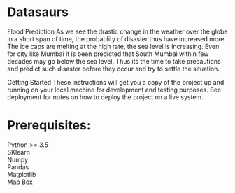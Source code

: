 # Datasaurs

Flood Prediction
As we see the drastic change in the weather over the globe in a short span of time, the probablity of disaster thus have increased more. The ice caps are melting at the high rate, the sea level is increasing. Even for city like Mumbai it is been predicted that South Mumbai within few decades may go below the sea level. Thus its the time to take precautions and predict such disaster before they occur and try to settle the situation.

Getting Started
These instructions will get you a copy of the project up and running on your local machine for development and testing purposes. See deployment for notes on how to deploy the project on a live system.

# Prerequisites:<br />

Python >= 3.5 <br />
SKlearn<br />
Numpy<br />
Pandas<br />
Matplotlib<br />
Map Box<br />


